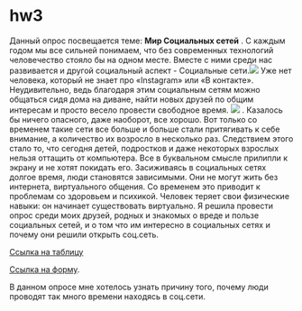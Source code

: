 # hw3 
Данный опрос посвещается теме: **Мир Социальных сетей** . 
С каждым годом мы все сильней понимаем, что без современных технологий человечество стояло бы на одном месте. Вместе с ними среди нас развивается и другой социальный аспект - Социальные сети.![](http://megamixgroup.com/wp-content/uploads/2016/07/%D0%A1%D0%BE%D1%86%D0%B8%D0%B0%D0%BB%D1%8C%D0%BD%D1%8B%D0%B5-%D1%81%D0%B5%D1%82%D0%B8-%D0%B8%D0%BB%D0%B8.jpg)
Уже нет человека, который не знает про «Instagram» или «В контакте». Неудивительно, ведь благодаря этим социальным сетям можно общаться сидя дома на диване, найти новых друзей по общим интересам и просто весело провести свободное время. ![](https://shkolazhizni.ru/img/content/i134/134516_or.jpg) . Казалось бы ничего опасного, даже наоборот, все хорошо. Вот только со временем такие сети все больше и больше стали притягивать к себе внимание, а количество их возросло в несколько раз. Следствием этого стало то, что сегодня детей, подростков и даже некоторых взрослых нельзя оттащить от компьютера. Все в буквальном смысле прилипли к экрану и не хотят покидать его.
Засиживаясь в социальных сетях долгое время, люди становятся зависимыми. Они не могут жить без интернета, виртуального общения. Со временем это приводит к проблемам со здоровьем и психикой. Человек теряет свои физические навыки: он начинает существовать виртуально.
Я решила провести опрос среди моих друзей, родных и знакомых о вреде и пользе социальных сетей, и о том что им интересно в социальных сетях и почему они решили открыть соц.сеть. 

[Сcылка на таблицу](https://docs.google.com/spreadsheets/d/1yzLHfgHPFjwAz2a25LYJ4UH-156qPBGKVcEmmdllW9U/edit#gid=180029052)

[Ссылка на форму](https://docs.google.com/forms/d/180WtwUgT5kDq8EwGtoCOBTanm5P_A_hYCiIhJkn02v4/edit).

В данном опросе мне хотелось узнать причину того, почему люди проводят так много времени находясь в соц.сети.  
